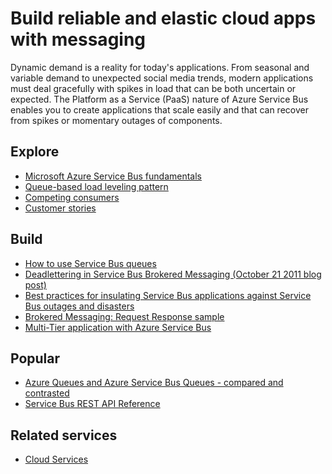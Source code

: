 <properties 
	pageTitle="Build Reliable and Elastic Cloud Apps with Messaging | Microsoft Azure" 
	description="Learn how to build reliable and elastic cloud applications with messaging in Microsoft Azure." 
	services="service-bus" 
	authors="sethmanheim" 
	manager="timlt" 
	editor="" 
	documentationCenter=""/>

<tags 
	ms.service="service-bus" 
	ms.workload="tbd" 
	ms.tgt_pltfrm="na" 
	ms.devlang="multiple" 
	ms.topic="article" 
	ms.date="10/06/2015" 
	ms.author="sethm"/>

# Build reliable and elastic cloud apps with messaging 
 
Dynamic demand is a reality for today's applications. From seasonal and variable demand to unexpected social media trends, modern applications must deal gracefully with spikes in load that can be both uncertain or expected. The Platform as a Service (PaaS) nature of Azure Service Bus enables you to create applications that scale easily and that can recover from spikes or momentary outages of components.  
 
## Explore

- [Microsoft Azure Service Bus fundamentals](service-bus-fundamentals-hybrid-solutions.md)
- [Queue-based load leveling pattern](http://msdn.microsoft.com/library/dn589783.aspx)
- [Competing consumers](http://msdn.microsoft.com/library/dn568101.aspx)
- [Customer stories](https://customers.microsoft.com/Pages/Home.aspx)
 
## Build

- [How to use Service Bus queues](service-bus-dotnet-how-to-use-queues.md) 
- [Deadlettering in Service Bus Brokered Messaging (October 21 2011 blog post)](http://geekswithblogs.net/asmith/articles/147398.aspx) 
- [Best practices for insulating Service Bus applications against Service Bus outages and disasters](service-bus-outages-disasters.md)
- [Brokered Messaging: Request Response sample](https://code.msdn.microsoft.com/Brokered-Messaging-Request-0ce8fcaf) 
- [Multi-Tier application with Azure Service Bus](service-bus-dotnet-multi-tier-app-using-service-bus-queues.md)
 
## Popular

- [Azure Queues and Azure Service Bus Queues - compared and contrasted](service-bus-azure-and-service-bus-queues-compared-contrasted.md)
- [Service Bus REST API Reference](http://msdn.microsoft.com/library/azure/hh780717.aspx)

## Related services

- [Cloud Services](https://azure.microsoft.com/services/cloud-services/) 
 